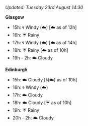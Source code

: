 *Updated: Tuesday 23rd August 14:30*

**Glasgow**

* 15h: :cyclone: Windy (:cloud:) [:cloud: as of 12h]
* 16h: :umbrella: Rainy
* 17h: :cyclone: Windy (:cloud:) [:cloud: as of 14h]
* 18h: :umbrella: Rainy [:cloud: as of 10h]
* 19h - 2h: :cloud: Cloudy

**Edinburgh**

* 15h: :cloud: Cloudy [:cyclone:(:cloud:) as of 10h]
* 16h: :cyclone: Windy (:cloud:)
* 17h: :cloud: Cloudy
* 18h: :cloud: Cloudy [:umbrella: as of 10h]
* 19h: :umbrella: Rainy
* 20h - 2h: :cloud: Cloudy
